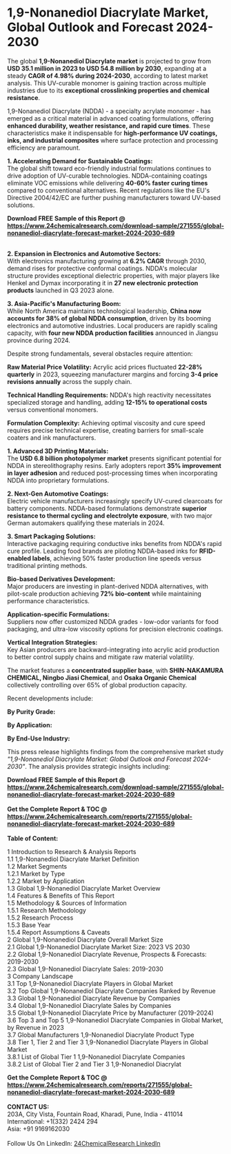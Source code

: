 <h1>1,9-Nonanediol Diacrylate Market, Global Outlook and Forecast 2024-2030</h1><p>The global <strong>1,9-Nonanediol Diacrylate market</strong> is projected to grow from <strong>USD 35.1 million in 2023 to USD 54.8 million by 2030</strong>, expanding at a steady <strong>CAGR of 4.98% during 2024-2030</strong>, according to latest market analysis. This UV-curable monomer is gaining traction across multiple industries due to its <strong>exceptional crosslinking properties and chemical resistance</strong>.</p><p>1,9-Nonanediol Diacrylate (NDDA) - a specialty acrylate monomer - has emerged as a critical material in advanced coating formulations, offering <strong>enhanced durability, weather resistance, and rapid cure times</strong>. These characteristics make it indispensable for <strong>high-performance UV coatings, inks, and industrial composites</strong> where surface protection and processing efficiency are paramount.</p><p><strong>1. Accelerating Demand for Sustainable Coatings:</strong><br>
The global shift toward eco-friendly industrial formulations continues to drive adoption of UV-curable technologies. NDDA-containing coatings eliminate VOC emissions while delivering <strong>40-60% faster curing times</strong> compared to conventional alternatives. Recent regulations like the EU's Directive 2004/42/EC are further pushing manufacturers toward UV-based solutions.</p><div><b>Download FREE Sample of this Report @ 
            <a href="https://www.24chemicalresearch.com/download-sample/271555/global-nonanediol-diacrylate-forecast-market-2024-2030-689">
            https://www.24chemicalresearch.com/download-sample/271555/global-nonanediol-diacrylate-forecast-market-2024-2030-689</a></b></div><br><p><strong>2. Expansion in Electronics and Automotive Sectors:</strong><br>
With electronics manufacturing growing at <strong>6.2% CAGR</strong> through 2030, demand rises for protective conformal coatings. NDDA's molecular structure provides exceptional dielectric properties, with major players like Henkel and Dymax incorporating it in <strong>27 new electronic protection products</strong> launched in Q3 2023 alone.</p><p><strong>3. Asia-Pacific's Manufacturing Boom:</strong><br>
While North America maintains technological leadership, <strong>China now accounts for 38% of global NDDA consumption</strong>, driven by its booming electronics and automotive industries. Local producers are rapidly scaling capacity, with <strong>four new NDDA production facilities</strong> announced in Jiangsu province during 2024.</p><p>Despite strong fundamentals, several obstacles require attention:</p><p><strong>Raw Material Price Volatility:</strong> Acrylic acid prices fluctuated <strong>22-28% quarterly</strong> in 2023, squeezing manufacturer margins and forcing <strong>3-4 price revisions annually</strong> across the supply chain.</p><p><strong>Technical Handling Requirements:</strong> NDDA's high reactivity necessitates specialized storage and handling, adding <strong>12-15% to operational costs</strong> versus conventional monomers.</p><p><strong>Formulation Complexity:</strong> Achieving optimal viscosity and cure speed requires precise technical expertise, creating barriers for small-scale coaters and ink manufacturers.</p><p><strong>1. Advanced 3D Printing Materials:</strong><br>
The <strong>USD 6.8 billion photopolymer market</strong> presents significant potential for NDDA in stereolithography resins. Early adopters report <strong>35% improvement in layer adhesion</strong> and reduced post-processing times when incorporating NDDA into proprietary formulations.</p><p><strong>2. Next-Gen Automotive Coatings:</strong><br>
Electric vehicle manufacturers increasingly specify UV-cured clearcoats for battery components. NDDA-based formulations demonstrate <strong>superior resistance to thermal cycling and electrolyte exposure</strong>, with two major German automakers qualifying these materials in 2024.</p><p><strong>3. Smart Packaging Solutions:</strong><br>
Interactive packaging requiring conductive inks benefits from NDDA's rapid cure profile. Leading food brands are piloting NDDA-based inks for <strong>RFID-enabled labels</strong>, achieving 50% faster production line speeds versus traditional printing methods.</p><p><strong>Bio-based Derivatives Development:</strong><br>
	Major producers are investing in plant-derived NDDA alternatives, with pilot-scale production achieving <strong>72% bio-content</strong> while maintaining performance characteristics.</p><p><strong>Application-specific Formulations:</strong><br>
	Suppliers now offer customized NDDA grades - low-odor variants for food packaging, and ultra-low viscosity options for precision electronic coatings.</p><p><strong>Vertical Integration Strategies:</strong><br>
	Key Asian producers are backward-integrating into acrylic acid production to better control supply chains and mitigate raw material volatility.</p><p>The market features a <strong>concentrated supplier base</strong>, with <strong>SHIN-NAKAMURA CHEMICAL, Ningbo Jiasi Chemical</strong>, and <strong>Osaka Organic Chemical</strong> collectively controlling over 65% of global production capacity.</p><p>Recent developments include:</p><p><strong>By Purity Grade:</strong></p><p><strong>By Application:</strong></p><p><strong>By End-Use Industry:</strong></p><p>This press release highlights findings from the comprehensive market study <em>"1,9-Nonanediol Diacrylate Market: Global Outlook and Forecast 2024-2030"</em>. The analysis provides strategic insights including:</p><div><b>Download FREE Sample of this Report @ 
            <a href="https://www.24chemicalresearch.com/download-sample/271555/global-nonanediol-diacrylate-forecast-market-2024-2030-689">
            https://www.24chemicalresearch.com/download-sample/271555/global-nonanediol-diacrylate-forecast-market-2024-2030-689</a></b></div><br><div><b>Get the Complete Report & TOC @ 
            <a href="https://www.24chemicalresearch.com/reports/271555/global-nonanediol-diacrylate-forecast-market-2024-2030-689">
            https://www.24chemicalresearch.com/reports/271555/global-nonanediol-diacrylate-forecast-market-2024-2030-689</a></b></div><br>
            <b>Table of Content:</b><p>1 Introduction to Research & Analysis Reports<br />
    1.1 1,9-Nonanediol Diacrylate Market Definition<br />
    1.2 Market Segments<br />
        1.2.1 Market by Type<br />
        1.2.2 Market by Application<br />
    1.3 Global 1,9-Nonanediol Diacrylate Market Overview<br />
    1.4 Features & Benefits of This Report<br />
    1.5 Methodology & Sources of Information<br />
        1.5.1 Research Methodology<br />
        1.5.2 Research Process<br />
        1.5.3 Base Year<br />
        1.5.4 Report Assumptions & Caveats<br />
2 Global 1,9-Nonanediol Diacrylate Overall Market Size<br />
    2.1 Global 1,9-Nonanediol Diacrylate Market Size: 2023 VS 2030<br />
    2.2 Global 1,9-Nonanediol Diacrylate Revenue, Prospects & Forecasts: 2019-2030<br />
    2.3 Global 1,9-Nonanediol Diacrylate Sales: 2019-2030<br />
3 Company Landscape<br />
    3.1 Top 1,9-Nonanediol Diacrylate Players in Global Market<br />
    3.2 Top Global 1,9-Nonanediol Diacrylate Companies Ranked by Revenue<br />
    3.3 Global 1,9-Nonanediol Diacrylate Revenue by Companies<br />
    3.4 Global 1,9-Nonanediol Diacrylate Sales by Companies<br />
    3.5 Global 1,9-Nonanediol Diacrylate Price by Manufacturer (2019-2024)<br />
    3.6 Top 3 and Top 5 1,9-Nonanediol Diacrylate Companies in Global Market, by Revenue in 2023<br />
    3.7 Global Manufacturers 1,9-Nonanediol Diacrylate Product Type<br />
    3.8 Tier 1, Tier 2 and Tier 3 1,9-Nonanediol Diacrylate Players in Global Market<br />
        3.8.1 List of Global Tier 1 1,9-Nonanediol Diacrylate Companies<br />
        3.8.2 List of Global Tier 2 and Tier 3 1,9-Nonanediol Diacrylat</p><div><b>Get the Complete Report & TOC @ 
            <a href="https://www.24chemicalresearch.com/reports/271555/global-nonanediol-diacrylate-forecast-market-2024-2030-689">
            https://www.24chemicalresearch.com/reports/271555/global-nonanediol-diacrylate-forecast-market-2024-2030-689</a></b></div><br><b>CONTACT US:</b><br>
            203A, City Vista, Fountain Road, Kharadi, Pune, India - 411014<br>
            International: +1(332) 2424 294<br>
            Asia: +91 9169162030 <br><br>
            Follow Us On LinkedIn: <a href="https://www.linkedin.com/company/24chemicalresearch/">24ChemicalResearch LinkedIn</a>